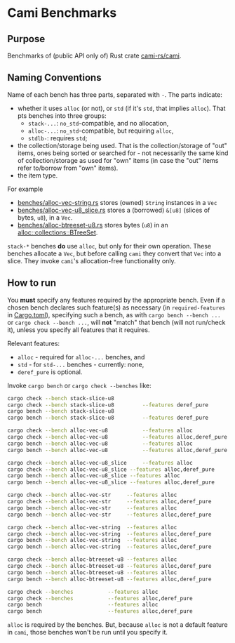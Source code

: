 # Cami Benchmarks

## Purpose

Benchmarks of (public API only of) Rust crate [cami-rs/cami](https://github.com/cami-rs/cami).

## Naming Conventions

Name of each bench has three parts, separated with `-`. The parts indicate:
- whether it uses `alloc` (or not), or `std` (if it's `std`, that implies `alloc`). That pts benches into three groups:
  - `stack-...`: `no_std`-compatible, and no allocation,
  - `alloc-...`: `no_std`-compatible, but requiring `alloc`,
  - `stdlb-`: requires `std`;
- the collection/storage being used. That is the collection/storage of "out" items, ones being
sorted or searched for - not necessarily the same kind of collection/storage as used for "own" items
(in case the "out" items refer to/borrow from "own" items).
- the item type.

For example
- [benches/alloc-vec-string.rs](benches/alloc-vec-string.rs) stores (owned) `String` instances in a `Vec`
- [benches/alloc-vec-u8_slice.rs](benches/alloc-vec-u8_slice.rs) stores a (borrowed) `&[u8]` (slices of bytes,
  `u8`), in a `Vec`.
- [benches/alloc-btreeset-u8.rs](alloc-btreeset-u8.rs) stores bytes (`u8`) in an
  [alloc::collections::BTreeSet](https://doc.rust-lang.org/nightly/alloc/collections/btree_set/struct.BTreeSet.html).

`stack-*` benches **do** use `alloc`, but only for their own operation. These benches allocate a
`Vec`, but before calling `cami` they convert that `Vec` into a slice. They invoke `cami`'s
allocation-free functionality only.

## How to run

You **must** specify any features required by the appropriate bench. Even if a chosen bench declares
such feature(s) as necessary (in `required-features` in [Cargo.toml](Cargo.toml)), specifying such a
bench, as with `cargo bench --bench ...` or `cargo check --bench ...`, will **not** "match" that
bench (will not run/check it), unless you specify all features that it requires.

Relevant features:

- `alloc` - required for `alloc-...` benches, and
- `std` - for `std-...` benches - currently: none,
- `deref_pure` is optional.

Invoke `cargo bench` or `cargo check --benches` like:
```bash
cargo check --bench stack-slice-u8
cargo check --bench stack-slice-u8         --features deref_pure
cargo bench --bench stack-slice-u8
cargo bench --bench stack-slice-u8         --features deref_pure

cargo check --bench alloc-vec-u8           --features alloc
cargo check --bench alloc-vec-u8           --features alloc,deref_pure
cargo bench --bench alloc-vec-u8           --features alloc
cargo bench --bench alloc-vec-u8           --features alloc,deref_pure

cargo check --bench alloc-vec-u8_slice     --features alloc
cargo check --bench alloc-vec-u8_slice --features alloc,deref_pure
cargo bench --bench alloc-vec-u8_slice --features alloc
cargo bench --bench alloc-vec-u8_slice --features alloc,deref_pure

cargo check --bench alloc-vec-str     --features alloc
cargo check --bench alloc-vec-str     --features alloc,deref_pure
cargo bench --bench alloc-vec-str     --features alloc
cargo bench --bench alloc-vec-str     --features alloc,deref_pure

cargo check --bench alloc-vec-string  --features alloc
cargo check --bench alloc-vec-string  --features alloc,deref_pure
cargo bench --bench alloc-vec-string  --features alloc
cargo bench --bench alloc-vec-string  --features alloc,deref_pure

cargo check --bench alloc-btreeset-u8 --features alloc
cargo check --bench alloc-btreeset-u8 --features alloc,deref_pure
cargo bench --bench alloc-btreeset-u8 --features alloc
cargo bench --bench alloc-btreeset-u8 --features alloc,deref_pure

cargo check --benches           --features alloc
cargo check --benches           --features alloc,deref_pure
cargo bench                     --features alloc
cargo bench                     --features alloc,deref_pure
```

`alloc` is required by the benches. But, because `alloc` is not a default feature in `cami`, those
benches won't be run until you specify it.
